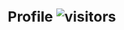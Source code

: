 # Profile  ![visitors](https://visitor-badge.glitch.me/badge?page_id=110754049&left_color=red&right_color=green)